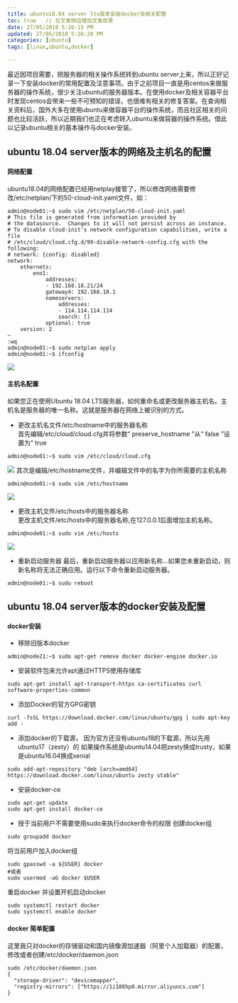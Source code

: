 ```yaml
---
title: ubuntu18.04 server lts版本安装docker及相关配置
toc: true   // 在文章侧边增加文章目录
date: 27/05/2018 5:26:15 PM 
updated: 27/05/2018 5:26:20 PM 
categories: [ubuntu]
tags: [linux,ubuntu,docker]

---
```


最近因项目需要，把服务器的相关操作系统转到ubuntu server上来，所以正好记录一下安装docker的常用配置及注意事项。由于之前项目一直是用centos来做服务器的操作系统，很少关注ubuntu的服务器版本。在使用docker及相关容器平台时发现centos会带来一些不可预知的错误，也很难有相关的修复答案。在查询相关资料后，国外大多在使用ubuntu来做容器平台的操作系统，而且社区相关的问题也比较活跃，所以近期我们也正在考虑转入ubuntu来做容器的操作系统。借此以记录ubuntu相关的基本操作与docker安装。

## ubuntu 18.04 server版本的网络及主机名的配置

#### 网络配置
ubuntu18.04的网络配置已经用netplay接管了，所以修改网络需要修改/etc/netplan/下的50-cloud-init.yaml文件，如：

```shell
admin@node01:~$ sudo vim /etc/netplan/50-cloud-init.yaml
# This file is generated from information provided by# the datasource.  Changes to it will not persist across an instance.# To disable cloud-init's network configuration capabilities, write a file# /etc/cloud/cloud.cfg.d/99-disable-network-config.cfg with the following:# network: {config: disabled}network:    ethernets:        eno1:            addresses:            - 192.168.18.21/24            gateway4: 192.168.18.1            nameservers:                addresses:                - 114.114.114.114                search: []            optional: true    version: 2~                                                                                                                                                                                  :wq
admin@node01:~$ sudo netplan apply
admin@node01:~$ ifconfig
```
![](/images/linux/ubuntu-01/15274068318377.jpg)

#### 主机名配置
如果您正在使用Ubuntu 18.04 LTS服务器，如何重命名或更改服务器主机名。主机名是服务器的唯一名称。这就是服务器在网络上被识别的方式。 
 
* 更改主机名文件/etc/hostname中的服务器名称   
首先编辑/etc/cloud/cloud.cfg并将参数“ preserve_hostname ”从“ false ”设置为“ true

```
admin@node01:~$ sudo vim /etc/cloud/cloud.cfg
```
![](/images/linux/ubuntu-01/15274072047285.jpg)
其次是编辑/etc/hostname文件，并编辑文件中的名字为你所需要的主机名称  
```
admin@node01:~$ sudo vim /etc/hostname
```
![](/images/linux/ubuntu-01/15274073917659.jpg)

* 更改主机文件/etc/hosts中的服务器名称  
更改主机文件/etc/hosts中的服务器名称,在127.0.0.1后面增加主机名称。
```
admin@node01:~$ sudo vim /etc/hosts
```
![](/images/linux/ubuntu-01/15274075104177.jpg)

* 重新启动服务器
最后，重新启动服务器以应用新名称...如果您未重新启动，则新名称将无法正确应用。运行以下命令重新启动服务器。

```
admin@node01:~$ sudu reboot
```

## ubuntu 18.04 server版本的docker安装及配置

#### docker安装

* 移除旧版本docker 

```
admin@node21:~$ sudo apt-get remove docker docker-engine docker.io 
```

* 安装软件包来允许apt通过HTTPS使用存储库 

```
sudo apt-get install apt-transport-https ca-certificates curl software-properties-common 
```

* 添加Docker的官方GPG密钥 

```
curl -fsSL https://download.docker.com/linux/ubuntu/gpg | sudo apt-key add - 
```

* 添加docker的下载源，
因为官方还没有ubuntu18的下载源，所以先用ubuntu17（zesty）的 
如果操作系统是ubuntu14.04把zesty换成trusty，如果是ubuntu16.04换成xenial 

```
sudo add-apt-repository "deb [arch=amd64] https://download.docker.com/linux/ubuntu zesty stable" 
```

* 安装docker-ce 

```
sudo apt-get update 
sudo apt-get install docker-ce
```

* 授于当前用户不需要使用sudo来执行docker命令的权限 
创建docker组 

```
sudo groupadd docker 
```
将当前用户加入docker组 

```
sudo gpasswd -a ${USER} docker 
#或者 
sudo usermod -aG docker $USER
```
重启docker 并设置开机启动docker

```
sudo systemctl restart docker
sudo systemctl enable docker
```

#### docker 简单配置
这里我只对docker的存储驱动和国内镜像源加速器（阿里个人加载器）的配置，修改或者创建/etc/docker/daemon.json

```
sudo /etc/docker/daemon.json
{
  "storage-driver": "devicemapper",
  "registry-mirrors": ["https://1i186hp0.mirror.aliyuncs.com"]
}
```


